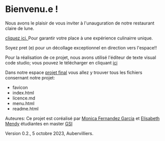 # Bienvenu.e !

Nous avons le plaisir de vous inviter à l'unauguration de notre restaurant claire de lune. 



[cliquez ici. ](https://monicafdez.github.io/infodesign/finalproject/)Pour garantir votre place à une expérience culinairre unique. 


Soyez pret (e) pour un décollage exceptionnel en direction vers l'espace!!


Pour la réalisation de ce projet, nous avons utilisé l'éditeur de texte visual code studio; vous pouvez le télécharger en cliquant [ici](https://code.visualstudio.com/)



Dans notre espace [projet final](https://github.com/monicafdez/infodesign/tree/main/finalproject) vous allez y trouver tous les fichiers consernant notre projet: 
- favicon
- index.html
- licence.md
- menu.html
- readme.html

Auteures:
Ce projet est coréalisé par [Monica Fernandez Garcia](https://github.com/monicafdez/infodesign/tree/main)  et [Elisabeth Mendy](https://github.com/kmendy05/Design-de-l-information) étudiantes en master [GSI](https://www.univ-paris8.fr/-Master-Gestion-Strategique-de-l-Information-650-)



Version 0.2., 5 octobre 2023, Aubervilliers.
